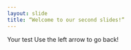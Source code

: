 ```yaml
---
layout: slide
title: “Welcome to our second slides!”
---
```

Your test
Use the left arrow to go back!
